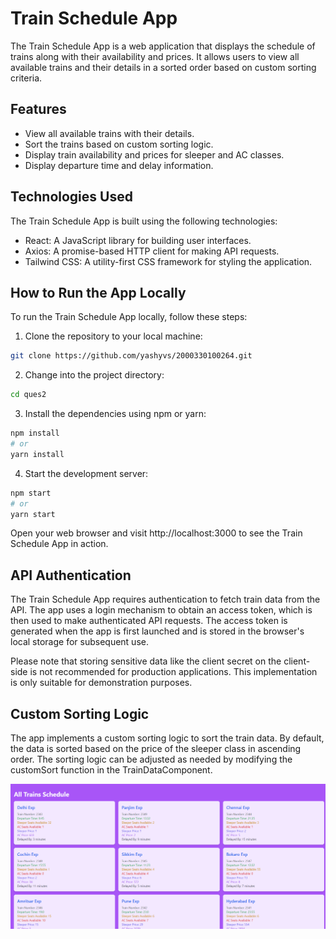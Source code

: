 # Train Schedule App

The Train Schedule App is a web application that displays the schedule of trains along with their availability and prices. It allows users to view all available trains and their details in a sorted order based on custom sorting criteria.

## Features

- View all available trains with their details.
- Sort the trains based on custom sorting logic.
- Display train availability and prices for sleeper and AC classes.
- Display departure time and delay information.

## Technologies Used

The Train Schedule App is built using the following technologies:

- React: A JavaScript library for building user interfaces.
- Axios: A promise-based HTTP client for making API requests.
- Tailwind CSS: A utility-first CSS framework for styling the application.

## How to Run the App Locally

To run the Train Schedule App locally, follow these steps:

1. Clone the repository to your local machine:

```bash
git clone https://github.com/yashyvs/2000330100264.git
```
2. Change into the project directory:
```bash
cd ques2
```
3. Install the dependencies using npm or yarn:
```bash
npm install
# or
yarn install
```
4. Start the development server:
```bash
npm start
# or
yarn start
```
Open your web browser and visit http://localhost:3000 to see the Train Schedule App in action.

## API Authentication
The Train Schedule App requires authentication to fetch train data from the API. The app uses a login mechanism to obtain an access token, which is then used to make authenticated API requests. The access token is generated when the app is first launched and is stored in the browser's local storage for subsequent use.

Please note that storing sensitive data like the client secret on the client-side is not recommended for production applications. This implementation is only suitable for demonstration purposes.

## Custom Sorting Logic
The app implements a custom sorting logic to sort the train data. By default, the data is sorted based on the price of the sleeper class in ascending order. The sorting logic can be adjusted as needed by modifying the customSort function in the TrainDataComponent.

![image](./src/Assets/screenshot.png)